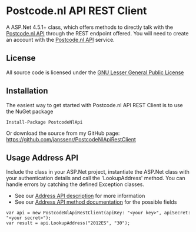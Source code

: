 # Postcode.nl API REST Client

A ASP.Net 4.5.1+ class, which offers methods to directly talk with the [Postcode.nl API](https://api.postcode.nl/documentation) through the REST endpoint offered.
You will need to create an account with the [Postcode.nl API](https://api.postcode.nl) service.


## License

All source code is licensed under the [GNU Lesser General Public License](http://www.gnu.org/licenses/lgpl.html)

## Installation

The easiest way to get started with Postcode.nl API REST Client is to use the NuGet package

	Install-Package PostcodeNlApi

Or download the source from my GitHub page: https://github.com/janssenr/PostcodeNlApiRestClient

## Usage Address API

Include the class in your ASP.Net project, instantiate the ASP.Net class with your authentication details and call the 'LookupAddress' method.
You can handle errors by catching the defined Exception classes.

* See our [Address API description](https://services.postcode.nl/adresdata/api) for more information
* See our [Address API method documentation](https://api.postcode.nl/documentation/address-api) for the possible fields

```
var api = new PostcodeNlApiRestClient(apiKey: "<your key>", apiSecret: "<your secret>");
var result = api.LookupAddress("2012ES", "30");
```
